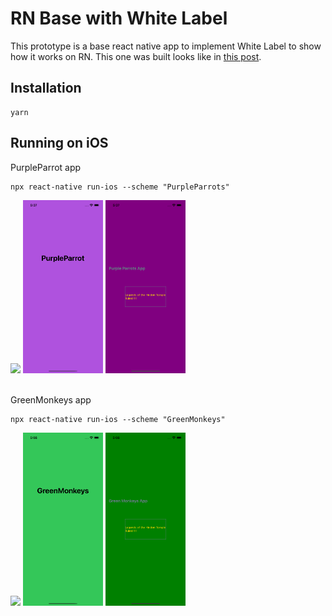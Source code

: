 # RN Base with White Label

This prototype is a base react native app to implement White Label to show how it works on RN. This one was built looks like in [this post](https://medium.com/flawless-app-stories/react-native-white-label-101-163c1967c12a).

## Installation

```
yarn
```

## Running on iOS
PurpleParrot app
```
npx react-native run-ios --scheme "PurpleParrots"
```
<img src="./assets/home.png" width="128"/>
<img src="./assets/purple-parrots1.png" width="128"/>
<img src="./assets/purple-parrots2.png" width="128"/>

\
GreenMonkeys app
```
npx react-native run-ios --scheme "GreenMonkeys"
```
<img src="./assets/home.png" width="128"/>
<img src="./assets/green-monkeys1.png" width="128"/>
<img src="./assets/green-monkeys2.png" width="128"/>